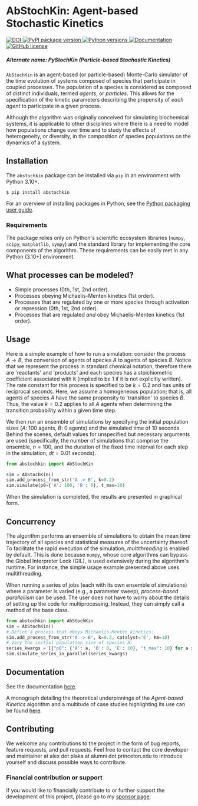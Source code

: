 # AbStochKin: Agent-based Stochastic Kinetics
<p>
  <a href="https://doi.org/10.5281/zenodo.14255157">
    <img src="https://zenodo.org/badge/733779271.svg" alt="DOI">
  </a>
  <a href="https://pypi.org/project/abstochkin/">
    <img src="https://img.shields.io/pypi/v/abstochkin"
         alt="PyPI package version">
  </a>
  <a href="https://www.python.org">
    <img src="https://img.shields.io/pypi/pyversions/abstochkin"
         alt="Python versions">
  </a>
  <a href="https://alexplaka.github.io/AbStochKin">
    <img src="https://img.shields.io/badge/-documentation-blue"
         alt="Documentation">
  </a>
  <a href="https://github.com/alexplaka/abstochkin/blob/master/LICENSE">
    <img src="https://img.shields.io/github/license/alexplaka/abstochkin"
         alt="GitHub license">
  </a>
</p>

##### Alternate name: PyStochKin (Particle-based Stochastic Kinetics)

`AbStochKin` is an agent-based (or particle-based) Monte-Carlo simulator of the time 
evolution of systems composed of species that participate in coupled processes. 
The population of a species is considered as composed of distinct individuals, 
termed *agents*, or *particles*. 
This allows for the specification of the kinetic parameters describing 
the propensity of *each agent* to participate in a given process. 

Although the algorithm was originally conceived for simulating biochemical 
systems, it is applicable to other disciplines where there is a need to model 
how populations change over time and to study the effects of heterogeneity, 
or diversity, in the composition of species populations on the dynamics of a system.

## Installation
The `abstochkin` package can be installed via `pip` in an environment with 
Python 3.10+. 
```
$ pip install abstochkin 
```
For an overview of installing packages in Python, see the 
[Python packaging user guide](https://packaging.python.org/en/latest/tutorials/installing-packages/).

### Requirements
The package relies only on Python's scientific ecosystem 
libraries (`numpy`, `scipy`, `matplotlib`, `sympy`) and 
the standard library for implementing the core components of the algorithm. 
These requirements can be easily met in any Python (3.10+) environment.

## What processes can be modeled?
- Simple processes (0th, 1st, 2nd order).
- Processes obeying Michaelis-Menten kinetics (1st order).
- Processes that are regulated by one or more species through activation or repression (0th, 1st, 2nd order).
- Processes that are regulated *and* obey Michaelis-Menten kinetics (1st order).

## Usage
Here is a simple example of how to run a simulation: consider the process 
$A \rightarrow B$, the conversion of agents of species $A$ to agents of species $B$. 
Notice that we represent the process in standard chemical notation, therefore 
there are 'reactants' and 'products' and each species has a stoichiometric 
coefficient associated with it (implied to be $1$ if it is not explicitly written). 
The rate constant for this process is specified to be $k=0.2$ and has units of 
reciprocal seconds. Here, we assume a homogeneous population; that is, all 
agents of species $A$ have the same propensity to 'transition' to species $B$. 
Thus, the value $k=0.2$ applies to all $A$ agents when determining the transition 
probability within a given time step.

We then run an ensemble of simulations by specifying the initial population 
sizes ($A$: $100$ agents, $B$: $0$ agents) and the simulated time of $10$ seconds. 
Behind the scenes, default values for unspecified but necessary arguments are used
(specifically, the number of simulations that comprise the ensemble, $n=100$, 
and the duration of the fixed time interval for each step in the simulation, 
$dt=0.01$ seconds).

```python
from abstochkin import AbStochKin

sim = AbStochKin()
sim.add_process_from_str('A -> B', k=0.2)
sim.simulate(p0={'A': 100, 'B': 0}, t_max=10)
```
When the simulation is completed, the results are presented in graphical form.

## Concurrency
The algorithm performs an ensemble of simulations to obtain the mean time 
trajectory of all species and statistical measures of the uncertainty thereof. 
To facilitate the rapid execution of the simulation, *multithreading* is enabled 
by default. This is done because `numpy`, whose core algorithms can bypass 
the Global Interpreter Lock (GIL), is used extensively during the algorithm's 
runtime. For instance, the simple usage example presented above uses 
multithreading.

When running a series of jobs (each with its own ensemble of simulations) 
where a parameter is varied (e.g., a parameter sweep), *process-based 
parallellism* can be used. The user does not have to worry about 
the details of setting up the code for multiprocessing. Instead, they can simply 
call a method of the base class.
```python
from abstochkin import AbStochKin
sim = AbStochKin()
# Define a process that obeys Michaelis-Menten kinetics:
sim.add_process_from_str("A -> B", k=0.3, catalyst='E', Km=10)
# Vary the initial population size of species A:
series_kwargs = [{"p0": {'A': a, 'B': 0, 'E': 10}, "t_max": 10} for a in range(40, 51)]
sim.simulate_series_in_parallel(series_kwargs)
```

## Documentation
See the documentation [here](https://alexplaka.github.io/AbStochKin).

A monograph detailing the theoretical underpinnings of the *Agent-based Kinetics* 
algorithm and a multitude of case studies highlighting its use can be found 
[here](/docs/Agent-basedKinetics_monograph.pdf).

## Contributing
We welcome any contributions to the project in the form of bug reports, 
feature requests, and pull requests. Feel free to contact the core developer 
and maintainer at alex dot plaka at alumni dot princeton.edu to introduce 
yourself and discuss possible ways to contribute.

### Financial contribution or support
If you would like to financially contribute to or further support 
the development of this project, please go to my [sponsor page](https://github.com/sponsors/alexplaka).
